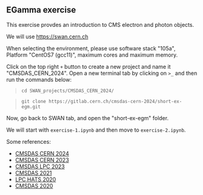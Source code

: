 EGamma exercise
---------------
This exercise provdes an introduction to CMS electron and photon objects.

We will use https://swan.cern.ch

When selecting the environment, please use software stack "105a", Platform "CentOS7 (gcc11)", maximum cores and maximum memory.

Click on the top right `+` button to create a new project and name it "CMSDAS_CERN_2024". Open a new terminal tab by clicking on `>_` and then run the commands below:

>`cd SWAN_projects/CMSDAS_CERN_2024/`

>`git clone https://gitlab.cern.ch/cmsdas-cern-2024/short-ex-egm.git`

Now, go back to SWAN tab, and open the "short-ex-egm" folder.

We will start with `exercise-1.ipynb` and then move to `exercise-2.ipynb`.

Some references:
 - [CMSDAS CERN 2024](https://indico.cern.ch/event/1388937/)
 - [CMSDAS CERN 2023](https://indico.cern.ch/event/1257234/)
 - [CMSDAS LPC 2023](https://twiki.cern.ch/twiki/bin/view/CMS/SWGuideCMSDataAnalysisSchoolLPC2023EGammaShortExercise)
 - [CMSDAS 2021](https://twiki.cern.ch/twiki/bin/view/CMS/SWGuideCMSDataAnalysisSchoolLPC2021EGammaExercise)
 - [LPC HATS 2020](https://twiki.cern.ch/twiki/bin/view/CMS/EGammaHATSatLPC2020)
 - [CMSDAS 2020](https://twiki.cern.ch/twiki/bin/view/CMS/SWGuideCMSDataAnalysisSchoolLPC2020EGammaExercise)
